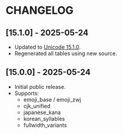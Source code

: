 # CHANGELOG

## [15.1.0] - 2025-05-24
- Updated to [Unicode 15.1.0](https://unicode.org/Public/15.1.0/).
- Regenerated all tables using new source.

## [15.0.0] - 2025-05-24
- Initial public release.
- Supports:
  - emoji_base / emoji_zwj
  - cjk_unified
  - japanese_kana
  - korean_syllables
  - fullwidth_variants

